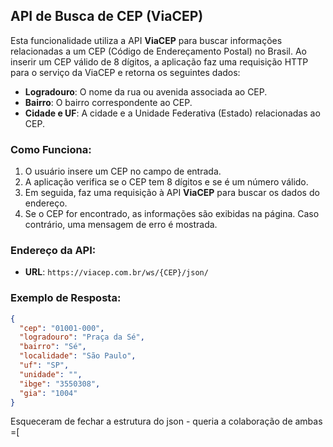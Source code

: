 ## API de Busca de CEP (ViaCEP)

Esta funcionalidade utiliza a API **ViaCEP** para buscar informações relacionadas a um CEP (Código de Endereçamento Postal) no Brasil. Ao inserir um CEP válido de 8 dígitos, a aplicação faz uma requisição HTTP para o serviço da ViaCEP e retorna os seguintes dados:

- **Logradouro**: O nome da rua ou avenida associada ao CEP.
- **Bairro**: O bairro correspondente ao CEP.
- **Cidade e UF**: A cidade e a Unidade Federativa (Estado) relacionadas ao CEP.

### Como Funciona:
1. O usuário insere um CEP no campo de entrada.
2. A aplicação verifica se o CEP tem 8 dígitos e se é um número válido.
3. Em seguida, faz uma requisição à API **ViaCEP** para buscar os dados do endereço.
4. Se o CEP for encontrado, as informações são exibidas na página. Caso contrário, uma mensagem de erro é mostrada.

### Endereço da API:
- **URL**: `https://viacep.com.br/ws/{CEP}/json/`

### Exemplo de Resposta:

```json
{
  "cep": "01001-000",
  "logradouro": "Praça da Sé",
  "bairro": "Sé",
  "localidade": "São Paulo",
  "uf": "SP",
  "unidade": "",
  "ibge": "3550308",
  "gia": "1004"
}
```
Esqueceram de fechar a estrutura do json - queria a colaboração de ambas =[
